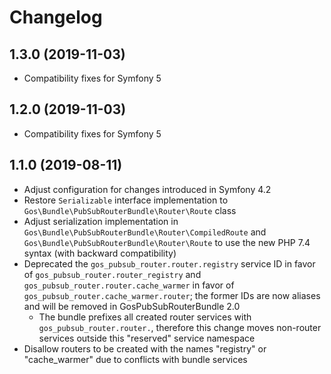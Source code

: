 # Changelog

## 1.3.0 (2019-11-03)

- Compatibility fixes for Symfony 5

## 1.2.0 (2019-11-03)

- Compatibility fixes for Symfony 5

## 1.1.0 (2019-08-11)

- Adjust configuration for changes introduced in Symfony 4.2
- Restore `Serializable` interface implementation to `Gos\Bundle\PubSubRouterBundle\Router\Route` class
- Adjust serialization implementation in `Gos\Bundle\PubSubRouterBundle\Router\CompiledRoute` and  `Gos\Bundle\PubSubRouterBundle\Router\Route` to use the new PHP 7.4 syntax (with backward compatibility)
- Deprecated the `gos_pubsub_router.router.registry` service ID in favor of `gos_pubsub_router.router_registry` and `gos_pubsub_router.router.cache_warmer` in favor of `gos_pubsub_router.cache_warmer.router`; the former IDs are now aliases and will be removed in GosPubSubRouterBundle 2.0
    - The bundle prefixes all created router services with `gos_pubsub_router.router.`, therefore this change moves non-router services outside this "reserved" service namespace
- Disallow routers to be created with the names "registry" or "cache_warmer" due to conflicts with bundle services
